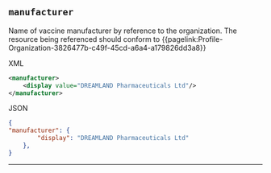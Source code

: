 ## `manufacturer`

Name of vaccine manufacturer by reference to the organization. The resource being referenced should conform to {{pagelink:Profile-Organization-3826477b-c49f-45cd-a6a4-a179826dd3a8}}

XML
```xml
<manufacturer>
    <display value="DREAMLAND Pharmaceuticals Ltd"/>
</manufacturer>

```


JSON
```json
{
"manufacturer": {
        "display": "DREAMLAND Pharmaceuticals Ltd"
    },
}
```

---